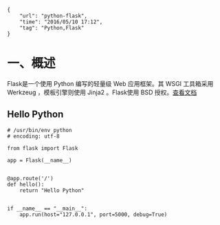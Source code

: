 ```
{
    "url": "python-flask",
    "time": "2016/05/10 17:12",
    "tag": "Python,Flask"
}
```

# 一、概述
Flask是一个使用 Python 编写的轻量级 Web 应用框架。其 WSGI 工具箱采用 Werkzeug ，模板引擎则使用 Jinja2 。Flask使用 BSD 授权。[查看文档](https://dormousehole.readthedocs.io/en/latest/)

## Hello Python

```
# /usr/bin/env python
# encoding: utf-8

from flask import Flask

app = Flask(__name__)


@app.route('/')
def hello():
    return "Hello Python"


if __name__ == "__main__":
    app.run(host="127.0.0.1", port=5000, debug=True)
```
